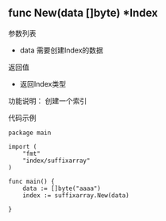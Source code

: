 ## func New(data []byte) *Index
参数列表

- data 需要创建Index的数据

返回值

- 返回Index类型

功能说明： 创建一个索引

代码示例

	package main
	
	import (
		"fmt"
		"index/suffixarray"
	)
	
	func main() {
		data := []byte("aaaa")
		index := suffixarray.New(data) 
		
	}